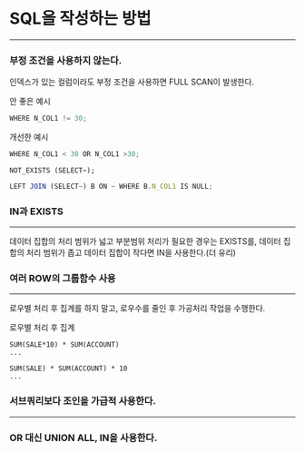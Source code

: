 # SQL을 작성하는 방법 

---


### 부정 조건을 사용하지 않는다.
인덱스가 있는 컬럼이라도 부정 조건을 사용하면 FULL SCAN이 발생한다.

안 좋은 예시
```jsx 
WHERE N_COL1 != 30;
```

개선한 예시
```jsx
WHERE N_COL1 < 30 OR N_COL1 >30;
```

```jsX
NOT_EXISTS (SELECT~);
```
```jsx
LEFT JOIN (SELECT~) B ON ~ WHERE B.N_COL1 IS NULL;
```

### IN과 EXISTS 

---
데이터 집합의 처리 범위가 넓고 부분범위 처리가 필요한 경우는 EXISTS를, 
데이터 집합의 처리 범위가 좁고 데이터 집합이 작다면 IN을 사용한다.(더 유리)

### 여러 ROW의 그룹함수 사용

---
로우별 처리 후 집계를 하지 말고, 로우수를 줄인 후 가공처리 작업을 수행한다. 

로우별 처리 후 집계
```
SUM(SALE*10) * SUM(ACCOUNT)
...
```
```
SUM(SALE) * SUM(ACCOUNT) * 10
...
```

### 서브쿼리보다 조인을 가급적 사용한다.

---

### OR 대신 UNION ALL, IN을 사용한다. 